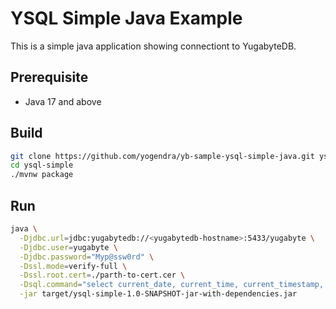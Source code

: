# YSQL Simple Java Example

This is a simple java application showing connectiont to YugabyteDB.

## Prerequisite
- Java 17 and above

## Build

```bash
git clone https://github.com/yogendra/yb-sample-ysql-simple-java.git ysql-simple
cd ysql-simple
./mvnw package
```


## Run

```bash
java \
  -Djdbc.url=jdbc:yugabytedb://<yugabytedb-hostname>:5433/yugabyte \
  -Djdbc.user=yugabyte \
  -Djdbc.password="Myp@ssw0rd" \
  -Dssl.mode=verify-full \
  -Dssl.root.cert=./parth-to-cert.cer \
  -Dsql.command="select current_date, current_time, current_timestamp, now();"  \
  -jar target/ysql-simple-1.0-SNAPSHOT-jar-with-dependencies.jar
```
